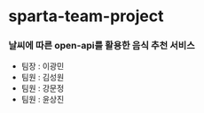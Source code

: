 # sparta-team-project

### 날씨에 따른 open-api를 활용한 음식 추천 서비스

- 팀장 : 이광민
- 팀원 : 김성원
- 팀원 : 강문정
- 팀원 : 윤상진
